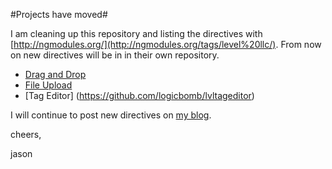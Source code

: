 #Projects have moved#

I am cleaning up this repository and listing the directives with [http://ngmodules.org/](http://ngmodules.org/tags/level%20llc/).   From now on new directives will be in in their own repository.

+ [Drag and Drop](http://github.com/logicbomb/lvldragdrop)
+ [File Upload](https://github.com/logicbomb/lvlfileupload)
+ [Tag Editor] (https://github.com/logicbomb/lvltageditor)

I will continue to post new directives on [my blog](http://jasonturim.wordpress.com).

cheers,

jason



